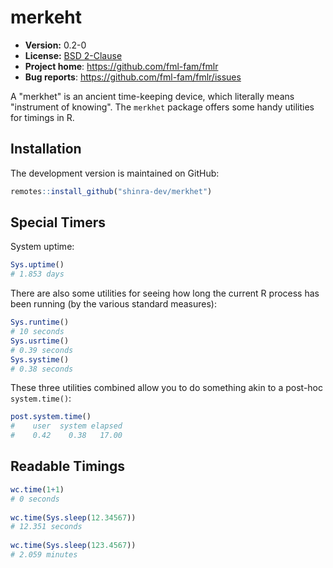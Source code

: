 # merkeht 

* **Version:** 0.2-0
* **License:** [BSD 2-Clause](http://opensource.org/licenses/BSD-2-Clause)
* **Project home**: https://github.com/fml-fam/fmlr
* **Bug reports**: https://github.com/fml-fam/fmlr/issues

A "merkhet" is an ancient time-keeping device, which literally means "instrument of knowing".  The `merkhet` package offers some handy utilities for timings in R.



## Installation

<!-- You can install the stable version from [the HPCRAN](https://hpcran.org) using the usual `install.packages()`:

```r
install.packages("merkhet", repos="https://hpcran.org")
``` -->

The development version is maintained on GitHub:

```r
remotes::install_github("shinra-dev/merkhet")
```



## Special Timers

System uptime:

```r
Sys.uptime()
# 1.853 days 
```

There are also some utilities for seeing how long the current R process has been running (by the various standard measures):

```r
Sys.runtime()
# 10 seconds 
Sys.usrtime()
# 0.39 seconds 
Sys.systime()
# 0.38 seconds 
```

These three utilities combined allow you to do something akin to a post-hoc `system.time()`:

```r
post.system.time()
#    user  system elapsed 
#    0.42    0.38   17.00
```



## Readable Timings

```r
wc.time(1+1)
# 0 seconds
 
wc.time(Sys.sleep(12.34567))
# 12.351 seconds
 
wc.time(Sys.sleep(123.4567))
# 2.059 minutes
```
